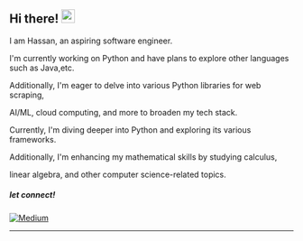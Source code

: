 ## Hi there! <img src="https://camo.githubusercontent.com/6c91fe5d81f78b7b5d7c1642e2bd173deaf7e0b9feb1694e6525a55efa7a895e/68747470733a2f2f656d6f6a69732e736c61636b6d6f6a69732e636f6d2f656d6f6a69732f696d616765732f313533363335313037352f343539342f626c6f622d776176652e676966" width="24">
I am Hassan, an aspiring software engineer.

I'm currently working on Python and have plans to explore other languages such as Java,etc.

Additionally, I'm eager to delve into various Python libraries for web scraping,

AI/ML, cloud computing, and more to broaden my tech stack.

Currently, I'm diving deeper into Python and exploring its various frameworks.

Additionally, I'm enhancing my mathematical skills by studying calculus,

linear algebra, and other computer science-related topics.

##### let connect!

<a href="https://medium.com/@hassanamiri.ai">
  <img src="medium.png" alt="Medium">
</a>

---






<!---
HassanAmirii/HassanAmirii is a ✨ special ✨ repository because its `README.md` (this file) appears on your GitHub profile.
You can click the Preview link to take a look at your changes.
--->
